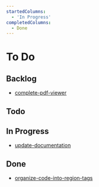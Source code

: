 ```yaml
---
startedColumns:
  - 'In Progress'
completedColumns:
  - Done
---
```


# To Do

## Backlog

- [complete-pdf-viewer](tasks/complete-pdf-viewer.md)

## Todo

## In Progress

- [update-documentation](tasks/update-documentation.md)

## Done

- [organize-code-into-region-tags](tasks/organize-code-into-region-tags.md)
